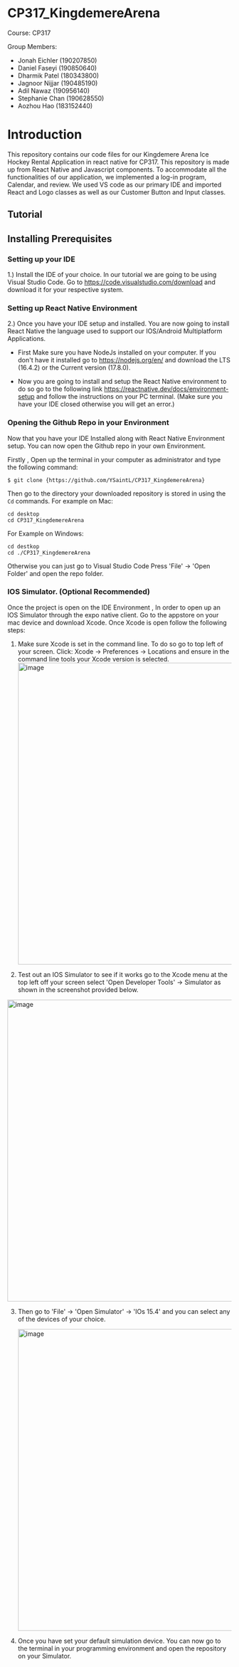 # CP317_KingdemereArena
Course: CP317

Group Members:
- Jonah Eichler (190207850)
- Daniel Faseyi (190850640)
- Dharmik Patel (180343800)
- Jagnoor Nijjar (190485190)
- Adil Nawaz (190956140)
- Stephanie Chan (190628550)
- Aozhou Hao (183152440)



# Introduction

This repository contains our code files for our Kingdemere Arena Ice Hockey Rental Application in react native for CP317. This repository is made up from React Native and Javascript components. To accommodate all the functionalities of our application, we implemented a log-in program, Calendar, and review. We used VS code as our primary IDE and imported React and Logo classes as well as our Customer Button and Input classes. 



## Tutorial


## Installing Prerequisites


### Setting up your IDE

1.) Install the IDE of your choice. In our tutorial we are going to be using Visual Studio Code.
   Go to https://code.visualstudio.com/download and download it for your respective system.
   
 ### Setting up React Native Environment  
   
2.) Once you have your IDE setup and installed. You are now going to install React Native the language used to support our IOS/Android Multiplatform Applications. 

 - First Make sure you have NodeJs installed on your computer. If you don't have it installed go to https://nodejs.org/en/ and download the LTS (16.4.2) or the Current version (17.8.0). 

- Now you are going to install and setup the React Native environment to do so go to the following link https://reactnative.dev/docs/environment-setup and follow the instructions on your PC terminal. (Make sure you have your IDE closed otherwise you will get an error.)

### Opening the Github Repo in your Environment

Now that you have your IDE Installed along with React Native Environment setup. You can now open the Github repo in your own Environment. 

Firstly , Open up the terminal in your computer as administrator and type the following command: 
```
$ git clone {https://github.com/YSaintL/CP317_KingdemereArena}
```

Then go to the directory your downloaded repository is stored in using the ``` Cd ``` commands. 
For example on Mac:  
```
cd desktop
cd CP317_KingdemereArena 
```
For Example on Windows:
```
cd destkop
cd ./CP317_KingdemereArena

```
Otherwise you can just go to Visual Studio Code Press 'File' -> 'Open Folder' and open the repo folder.


### IOS Simulator. (Optional Recommended)

Once the project is open on the IDE Environment , In order to open up an IOS Simulator through the expo native client. Go to the appstore on your mac device and download Xcode. Once Xcode is open follow the following steps:

1) Make sure Xcode is set in the command line. To do so go to top left of your screen. 
      Click: Xcode -> Preferences -> Locations and ensure in the command line tools your Xcode version is selected.
      <img width="678" alt="image" src="https://user-images.githubusercontent.com/77247670/161879225-1470a3b9-8460-49cf-ac46-6d91e7486dcc.png">


2) Test out an IOS Simulator to see if it works go to the Xcode menu at the top left off your screen select 'Open Developer Tools' -> Simulator as shown in the screenshot provided below.
  <img width="678" alt="image" src="https://user-images.githubusercontent.com/77247670/161879803-566c8006-b93e-41f0-b793-6693c5c5459f.png">
 
3) Then go to 'File' -> 'Open Simulator' -> 'IOs 15.4' and you can select any of the devices of your choice.
   
    <img width="678" alt="image" src="https://user-images.githubusercontent.com/77247670/161880166-4864cdc4-c3ff-4bed-bd73-249da147d0a5.png">
 
 4) Once you have set your default simulation device. You can now go to the terminal in your programming environment and open the repository on your Simulator. 







